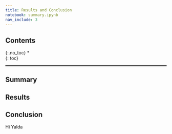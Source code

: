 ```yaml
---
title: Results and Conclusion
notebook: summary.ipynb
nav_include: 3
---
```


## Contents
{:.no_toc}
*  
{: toc}


<hr style="height:2pt">

## Summary

## Results 

## Conclusion

Hi Yalda

